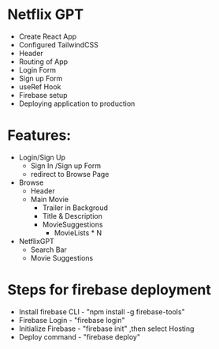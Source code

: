 # Netflix GPT

- Create React App
- Configured TailwindCSS
- Header
- Routing of App
- Login Form
- Sign up Form
- useRef Hook
- Firebase setup
- Deploying application to production

# Features:
- Login/Sign Up
    - Sign In /Sign up Form
    - redirect to Browse Page
- Browse
    - Header 
    - Main Movie
        - Trailer in Backgroud
        - Title & Description
        - MovieSuggestions
            - MovieLists * N
- NetflixGPT
    - Search Bar
    - Movie Suggestions


# Steps for firebase deployment
- Install firebase CLI - "npm install -g firebase-tools"
- Firebase Login - "firebase login"
- Initialize Firebase - "firebase init" ,then select Hosting
- Deploy command - "firebase deploy"